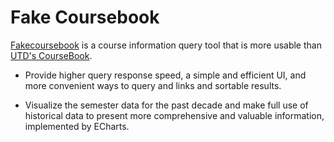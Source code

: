 # Fake Coursebook

[Fakecoursebook](http://fakecoursebook.info) is a course information query tool that is more usable than [UTD's CourseBook](https://coursebook.utdallas.edu/).

* Provide higher query response speed, a simple and efficient UI, and more convenient ways to query and links and sortable results.

* Visualize the semester data for the past decade and make full use of historical data to present more comprehensive and valuable information, implemented by ECharts.

